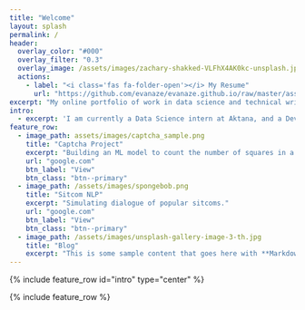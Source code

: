 ```yaml
---
title: "Welcome"
layout: splash
permalink: /
header:
  overlay_color: "#000"
  overlay_filter: "0.3" 
  overlay_image: /assets/images/zachary-shakked-VLFhX4AK0kc-unsplash.jpg
  actions:
    - label: "<i class='fas fa-folder-open'></i> My Resume"
      url: "https://github.com/evanaze/evanaze.github.io/raw/master/assets/documents/2020_AzevedoEvan.pdf"
excerpt: "My online portfolio of work in data science and technical writing."
intro: 
  - excerpt: 'I am currently a Data Science intern at Aktana, and a Developer Advocate at Amberdata. I am currently looking for a full time position in Data Science or Machine Learning.'
feature_row:
  - image_path: assets/images/captcha_sample.png
    title: "Captcha Project"
    excerpt: "Building an ML model to count the number of squares in a noisy image."
    url: "google.com"
    btn_label: "View"
    btn_class: "btn--primary"
  - image_path: /assets/images/spongebob.png
    title: "Sitcom NLP"
    excerpt: "Simulating dialogue of popular sitcoms."
    url: "google.com"
    btn_label: "View"
    btn_class: "btn--primary"
  - image_path: /assets/images/unsplash-gallery-image-3-th.jpg
    title: "Blog"
    excerpt: "This is some sample content that goes here with **Markdown** formatting."
---
```


{% include feature_row id="intro" type="center" %}

{% include feature_row %}